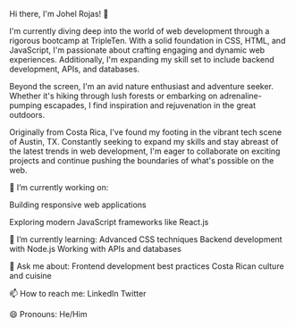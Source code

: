 Hi there, I'm Johel Rojas! 👋

I'm currently diving deep into the world of web development through a rigorous bootcamp at TripleTen. With a solid foundation in CSS, HTML, and JavaScript, I'm passionate about crafting engaging and dynamic web experiences. Additionally, I'm expanding my skill set to include backend development, APIs, and databases.

Beyond the screen, I'm an avid nature enthusiast and adventure seeker. Whether it's hiking through lush forests or embarking on adrenaline-pumping escapades, I find inspiration and rejuvenation in the great outdoors.

Originally from Costa Rica, I've found my footing in the vibrant tech scene of Austin, TX. Constantly seeking to expand my skills and stay abreast of the latest trends in web development, I'm eager to collaborate on exciting projects and continue pushing the boundaries of what's possible on the web.

🔭 I’m currently working on:

Building responsive web applications

Exploring modern JavaScript frameworks like React.js

🌱 I’m currently learning:
Advanced CSS techniques
Backend development with Node.js
Working with APIs and databases

💬 Ask me about:
Frontend development best practices
Costa Rican culture and cuisine

📫 How to reach me:
LinkedIn
Twitter

😄 Pronouns:
He/Him
